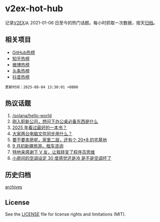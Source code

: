 # v2ex-hot-hub

 记录[V2EX](https://www.v2ex.com/)从 2021-01-06 日至今的热门话题。每小时抓取一次数据，按天[归档](archives)。
 
 ## 相关项目

- [GitHub热榜](https://github.com/lonnyzhang423/github-hot-hub)
- [知乎热榜](https://github.com/lonnyzhang423/zhihu-hot-hub)
- [微博热榜](https://github.com/lonnyzhang423/weibo-hot-hub)
- [头条热榜](https://github.com/lonnyzhang423/toutiao-hot-hub)
- [抖音热榜](https://github.com/lonnyzhang423/douyin-hot-hub)


 `更新时间：2025-08-04 13:30:01 +0800`

## 热议话题

1. [/solana/hello-world](https://www.v2ex.com/t/1149587)
1. [刚入职新公司，想问下办公桌必备东西是什么](https://www.v2ex.com/t/1149672)
1. [2025 年看过最好的一本书？](https://www.v2ex.com/t/1149709)
1. [大家两台电脑文件同步用什么？](https://www.v2ex.com/t/1149599)
1. [要不要卖房呢，家里二层，还有个 20*8 的宅基地](https://www.v2ex.com/t/1149685)
1. [9 月初新疆旅游，租车咨询](https://www.v2ex.com/t/1149701)
1. [特地来感谢下 V 友，让我转变了程序员思维](https://www.v2ex.com/t/1149638)
1. [小房间的空调设定 30 度感觉还是冷 是不是空调坏了](https://www.v2ex.com/t/1149693)

## 历史归档

[archives](archives)

## License

See the [LICENSE](LICENSE) file for license rights and limitations (MIT).
